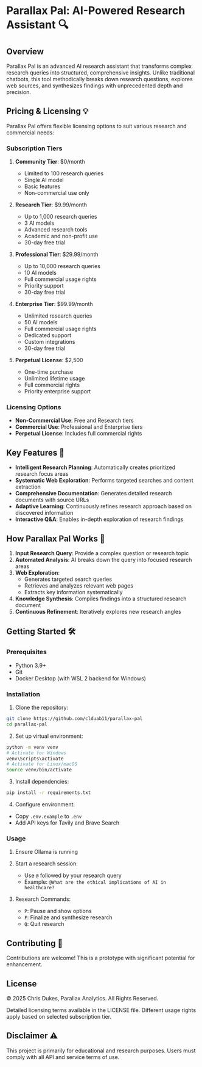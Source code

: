 # Parallax Pal: AI-Powered Research Assistant 🔍

## Overview

Parallax Pal is an advanced AI research assistant that transforms complex research queries into structured, comprehensive insights. Unlike traditional chatbots, this tool methodically breaks down research questions, explores web sources, and synthesizes findings with unprecedented depth and precision.

## Pricing & Licensing 💡

Parallax Pal offers flexible licensing options to suit various research and commercial needs:

### Subscription Tiers

1. **Community Tier**: $0/month
   - Limited to 100 research queries
   - Single AI model
   - Basic features
   - Non-commercial use only

2. **Research Tier**: $9.99/month
   - Up to 1,000 research queries
   - 3 AI models
   - Advanced research tools
   - Academic and non-profit use
   - 30-day free trial

3. **Professional Tier**: $29.99/month
   - Up to 10,000 research queries
   - 10 AI models
   - Full commercial usage rights
   - Priority support
   - 30-day free trial

4. **Enterprise Tier**: $99.99/month
   - Unlimited research queries
   - 50 AI models
   - Full commercial usage rights
   - Dedicated support
   - Custom integrations
   - 30-day free trial

5. **Perpetual License**: $2,500
   - One-time purchase
   - Unlimited lifetime usage
   - Full commercial rights
   - Priority enterprise support

### Licensing Options

- **Non-Commercial Use**: Free and Research tiers
- **Commercial Use**: Professional and Enterprise tiers
- **Perpetual License**: Includes full commercial rights

## Key Features 🚀

- **Intelligent Research Planning**: Automatically creates prioritized research focus areas
- **Systematic Web Exploration**: Performs targeted searches and content extraction
- **Comprehensive Documentation**: Generates detailed research documents with source URLs
- **Adaptive Learning**: Continuously refines research approach based on discovered information
- **Interactive Q&A**: Enables in-depth exploration of research findings

## How Parallax Pal Works 🧠

1. **Input Research Query**: Provide a complex question or research topic
2. **Automated Analysis**: AI breaks down the query into focused research areas
3. **Web Exploration**: 
   - Generates targeted search queries
   - Retrieves and analyzes relevant web pages
   - Extracts key information systematically
4. **Knowledge Synthesis**: Compiles findings into a structured research document
5. **Continuous Refinement**: Iteratively explores new research angles

## Getting Started 🛠️

### Prerequisites
- Python 3.9+
- Git
- Docker Desktop (with WSL 2 backend for Windows)

### Installation

1. Clone the repository:
```bash
git clone https://github.com/clduab11/parallax-pal
cd parallax-pal
```

2. Set up virtual environment:
```bash
python -m venv venv
# Activate for Windows
venv\Scripts\activate
# Activate for Linux/macOS
source venv/bin/activate
```

3. Install dependencies:
```bash
pip install -r requirements.txt
```

4. Configure environment:
- Copy `.env.example` to `.env`
- Add API keys for Tavily and Brave Search

### Usage

1. Ensure Ollama is running
2. Start a research session:
   - Use `@` followed by your research query
   - Example: `@What are the ethical implications of AI in healthcare?`

3. Research Commands:
   - `P`: Pause and show options
   - `F`: Finalize and synthesize research
   - `Q`: Quit research

## Contributing 🤝

Contributions are welcome! This is a prototype with significant potential for enhancement.

## License 

© 2025 Chris Dukes, Parallax Analytics. All Rights Reserved.

Detailed licensing terms available in the LICENSE file. Different usage rights apply based on selected subscription tier.

## Disclaimer ⚠️

This project is primarily for educational and research purposes. Users must comply with all API and service terms of use.
